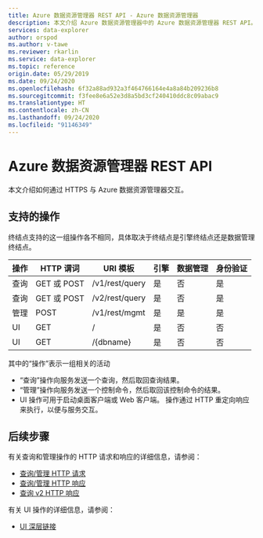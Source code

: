 ```yaml
---
title: Azure 数据资源管理器 REST API - Azure 数据资源管理器
description: 本文介绍 Azure 数据资源管理器中的 Azure 数据资源管理器 REST API。
services: data-explorer
author: orspod
ms.author: v-tawe
ms.reviewer: rkarlin
ms.service: data-explorer
ms.topic: reference
origin.date: 05/29/2019
ms.date: 09/24/2020
ms.openlocfilehash: 6f32a88ad932a3f464766164e4a8a84b209236b8
ms.sourcegitcommit: f3fee8e6a52e3d8a5bd3cf240410ddc8c09abac9
ms.translationtype: HT
ms.contentlocale: zh-CN
ms.lasthandoff: 09/24/2020
ms.locfileid: "91146349"
---
```

# <a name="azure-data-explorer-rest-api"></a>Azure 数据资源管理器 REST API

本文介绍如何通过 HTTPS 与 Azure 数据资源管理器交互。

## <a name="supported-actions"></a>支持的操作

终结点支持的这一组操作各不相同，具体取决于终结点是引擎终结点还是数据管理终结点。

|操作         |HTTP 谓词   |URI 模板           |引擎|数据管理|身份验证 |
|---------------|------------|-----------------------|------|---------------|---------------|
|查询          |GET 或 POST |/v1/rest/query         |是   |否             |是            |
|查询          |GET 或 POST |/v2/rest/query         |是   |否             |是            |
|管理     |POST        |/v1/rest/mgmt          |是   |是            |是            |
|UI             |GET         |/                      |是   |否             |否             |
|UI             |GET         |/{dbname}              |是   |否             |否             |

其中的“操作”表示一组相关的活动

* “查询”操作向服务发送一个查询，然后取回查询结果。
* “管理”操作向服务发送一个控制命令，然后取回该控制命令的结果。
* UI 操作可用于启动桌面客户端或 Web 客户端。 操作通过 HTTP 重定向响应来执行，以便与服务交互。

## <a name="next-steps"></a>后续步骤

有关查询和管理操作的 HTTP 请求和响应的详细信息，请参阅：
 * [查询/管理 HTTP 请求](./request.md)
 * [查询/管理 HTTP 响应](./response.md)
 * [查询 v2 HTTP 响应](./response2.md)

有关 UI 操作的详细信息，请参阅：
 * [UI 深层链接](./deeplink.md)
